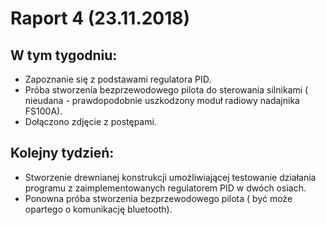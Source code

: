 # Raport 4 (23.11.2018)

## W tym tygodniu:
* Zapoznanie się z podstawami regulatora PID.
* Próba stworzenia bezprzewodowego pilota do sterowania silnikami ( nieudana - prawdopodobnie uszkodzony moduł radiowy nadajnika FS100A).
* Dołączono zdjęcie z postępami.

## Kolejny tydzień:
* Stworzenie drewnianej konstrukcji umożliwiającej testowanie działania programu z zaimplementowanych regulatorem PID w dwóch osiach.
* Ponowna próba stworzenia bezprzewodowego pilota ( być może opartego o komunikację bluetooth).

